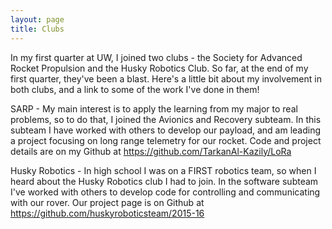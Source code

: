 ```yaml
---
layout: page
title: Clubs
---
```


In my first quarter at UW, I joined two clubs - the Society for Advanced Rocket
Propulsion and the Husky Robotics Club. So far, at the end of my first quarter,
they've been a blast. Here's a little bit about my involvement in both clubs,
and a link to some of the work I've done in them!

SARP - My main interest is to apply the learning from my major to real
problems, so to do that, I joined the Avionics and Recovery subteam. In this
subteam I have worked with others to develop our payload, and am leading a
project focusing on long range telemetry for our rocket. Code and project
details are on my Github at https://github.com/TarkanAl-Kazily/LoRa

Husky Robotics - In high school I was on a FIRST robotics team, so when I heard
about the Husky Robotics club I had to join. In the software subteam I've
worked with others to develop code for controlling and communicating with our
rover. Our project page is on Github at
https://github.com/huskyroboticsteam/2015-16
